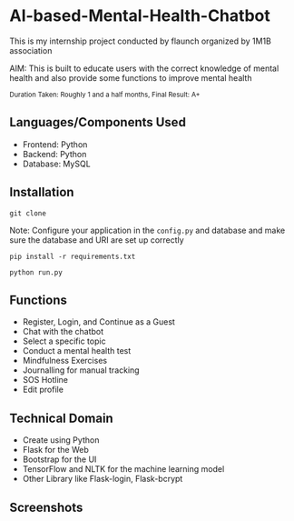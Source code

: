 # AI-based-Mental-Health-Chatbot

This is my internship project conducted by flaunch organized by 1M1B association

AIM: This is built to educate users with the correct knowledge of mental health and also provide some functions to improve mental health 

<sub>Duration Taken: Roughly 1 and a half months, Final Result: A+</sub>

## Languages/Components Used

- Frontend: Python
- Backend: Python
- Database: MySQL

## Installation

```
git clone
```
Note: Configure your application in the `config.py` and database and make sure the database and URI are set up correctly
```
pip install -r requirements.txt
```

```
python run.py
```

## Functions
- Register, Login, and Continue as a Guest 
- Chat with the chatbot
- Select a specific topic
- Conduct a mental health test
- Mindfulness Exercises
- Journalling for manual tracking
- SOS Hotline 
- Edit profile

## Technical Domain
- Create using Python
- Flask for the Web
- Bootstrap for the UI
- TensorFlow and NLTK for the machine learning model
- Other Library like Flask-login, Flask-bcrypt

## Screenshots



